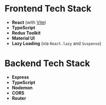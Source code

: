 # Frontend Tech Stack

- **React** (with [Vite](https://vitejs.dev/))
- **TypeScript**
- **Redux Toolkit**
- **Material UI**
- **Lazy Loading** (via `React.lazy` and `Suspense`)


#

# Backend Tech Stack

- **Express**
- **TypeScript**
- **Nodemon**
- **CORS**
- **Router**
